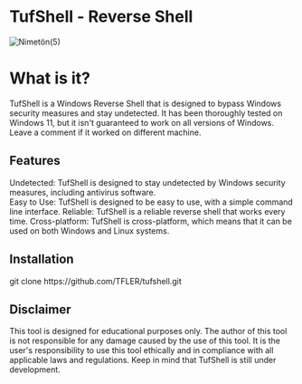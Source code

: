 # TufShell - Reverse Shell
![Nimetön(5)](https://user-images.githubusercontent.com/112339903/228006692-dbb18207-ad2b-4e0c-827f-77bc5c1e99a1.png)
<h1>What is it?</h1>
TufShell is a Windows Reverse Shell that is designed to bypass Windows security measures and stay undetected. It has been thoroughly tested on Windows 11, but it isn't guaranteed to work on all versions of Windows. Leave a comment if it worked on different machine.
<h2>Features</h2>
    Undetected: TufShell is designed to stay undetected by Windows security measures, including antivirus software.<br>
    Easy to Use: TufShell is designed to be easy to use, with a simple command line interface.
    Reliable: TufShell is a reliable reverse shell that works every time.
    Cross-platform: TufShell is cross-platform, which means that it can be used on both Windows and Linux systems.
<h2>Installation</h2>
git clone https://github.com/TFLER/tufshell.git
<h2>Disclaimer</h2>

This tool is designed for educational purposes only. The author of this tool is not responsible for any damage caused by the use of this tool. It is the user's responsibility to use this tool ethically and in compliance with all applicable laws and regulations. Keep in mind that TufShell is still under development.
